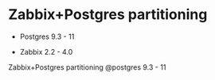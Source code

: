 # Zabbix+Postgres partitioning

- Postgres 9.3 - 11

- Zabbix 2.2 - 4.0

Zabbix+Postgres partitioning @postgres 9.3 - 11
